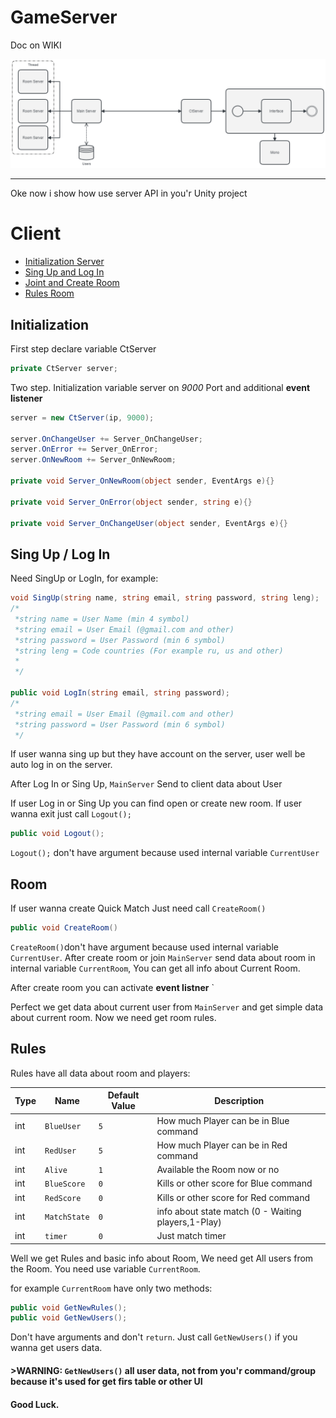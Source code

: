 # GameServer
Doc on WIKI

![Datagram](/diagram.jpg)

***

Oke now i show how use server API in you'r Unity project
# Client
* [Initialization Server](API-Client#initialization)
* [Sing Up and Log In](API-Client#sing-up--log-in)
* [Joint and Create Room](API-Client#room)
* [Rules Room](API-Client#rules)
## Initialization
First step declare variable CtServer   
```cs
private CtServer server;
```

Two step. Initialization variable server on _9000_ Port and additional **event listener** 
```cs
server = new CtServer(ip, 9000);

server.OnChangeUser += Server_OnChangeUser;
server.OnError += Server_OnError;
server.OnNewRoom += Server_OnNewRoom;

private void Server_OnNewRoom(object sender, EventArgs e){}

private void Server_OnError(object sender, string e){}

private void Server_OnChangeUser(object sender, EventArgs e){}

```
## Sing Up / Log In
Need SingUp or LogIn, for example:
```cs
void SingUp(string name, string email, string password, string leng);
/*
 *string name = User Name (min 4 symbol)
 *string email = User Email (@gmail.com and other)
 *string password = User Password (min 6 symbol)
 *string leng = Code countries (For example ru, us and other) 
 *
 */

public void LogIn(string email, string password);
/*
 *string email = User Email (@gmail.com and other)
 *string password = User Password (min 6 symbol)
 */
```
If user wanna sing up but they have account on the server, user well be auto log in on the server.

After Log In or Sing Up, `MainServer` Send to client data about User

If user Log in or Sing Up you can find open or create new room. If user wanna exit just call `Logout();`
```cs
public void Logout();
```
`Logout();` don't have argument because used internal variable `CurrentUser` 
## Room
If user wanna create Quick Match Just need call `CreateRoom()`
```cs
public void CreateRoom()
```
`CreateRoom()`don't have argument because used internal variable `CurrentUser`. After create room or join `MainServer` send data about room in internal variable `CurrentRoom`, You can get all info about Current Room.

After create room you can activate **event listner** `

Perfect we get data about current user from  `MainServer` and get simple data about current room. Now we need get room rules.
## Rules
Rules have all data about room and players:

|Type | Name | Default Value| Description |
|-----|------|--------------|-------------|
| int | `BlueUser` | `5` | How much Player can be in Blue command |
| int | `RedUser` | `5` | How much Player can be in Red command |
| int | `Alive` | `1` | Available the Room now or no |
| int | `BlueScore` | `0` | Kills or other score for Blue command |
| int | `RedScore` | `0` | Kills or other score for Red command |
| int | `MatchState` | `0` | info about state match (0 - Waiting players,1-Play) |
| int | `timer` | `0` | Just match timer |

Well we get Rules and basic info about Room, We need get All users from the Room. You need use variable `CurrentRoom`.

for example `CurrentRoom` have only two methods:
```cs
public void GetNewRules();
public void GetNewUsers();
```
Don't have arguments and don't `return`. Just call `GetNewUsers()` if you wanna get users data.

#### >WARNING: `GetNewUsers()` all user data, not from you'r command/group because it's used for get firs table or other UI

#### Good Luck.








